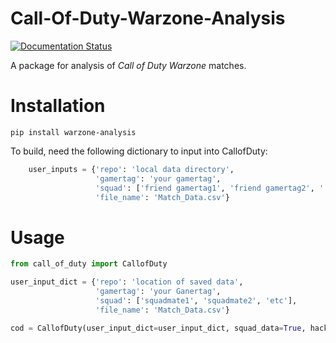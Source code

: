 # Call-Of-Duty-Warzone-Analysis
[![Documentation Status](https://readthedocs.org/projects/call-of-duty-warzone-analysis/badge/?version=latest)](https://call-of-duty-warzone-analysis.readthedocs.io/en/latest/?badge=latest)

A package for analysis of _Call of Duty Warzone_ matches.

# Installation
    pip install warzone-analysis


To build, need the following dictionary to input into CallofDuty:
```python
    user_inputs = {'repo': 'local data directory',
                   'gamertag': 'your gamertag',
                   'squad': ['friend gamertag1', 'friend gamertag2', '... etc'],
                   'file_name': 'Match_Data.csv'}
```

# Usage

```python
from call_of_duty import CallofDuty

user_input_dict = {'repo': 'location of saved data',
                   'gamertag': 'your Ganertag',
                   'squad': ['squadmate1', 'squadmate2', 'etc'],
                   'file_name': 'Match_Data.csv'}

cod = CallofDuty(user_input_dict=user_input_dict, squad_data=True, hacker_data=False, streamer_mode=False)
```
